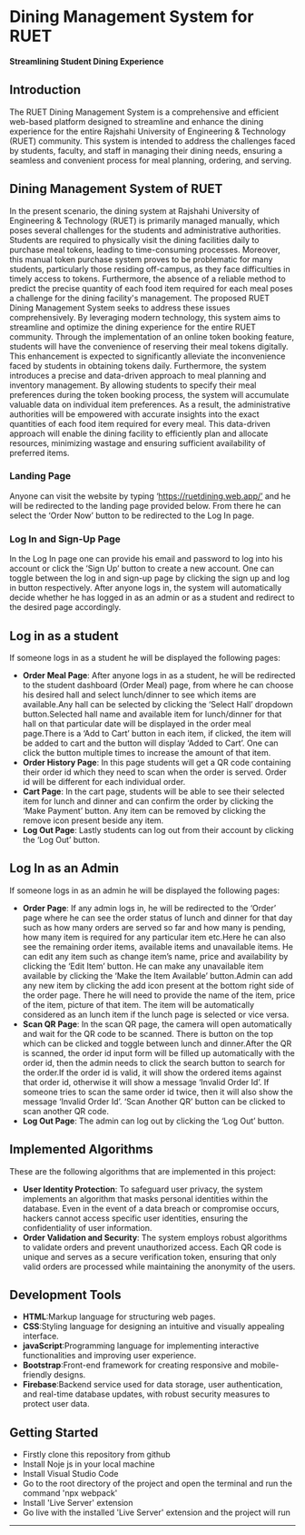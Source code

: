 # Dining Management System for RUET

**Streamlining Student Dining Experience**

## Introduction

The RUET Dining Management System is a comprehensive and efficient web-based platform designed to streamline and enhance the dining experience for the entire Rajshahi University of Engineering & Technology (RUET) community. This system is intended to address the challenges faced by students, faculty, and staff in managing their dining needs, ensuring a seamless and convenient process for meal planning, ordering, and serving.

## Dining Management System of RUET

In the present scenario, the dining system at Rajshahi University of Engineering & Technology (RUET) is primarily managed manually, which poses several challenges for the students and administrative authorities. Students are required to physically visit the dining facilities daily to purchase meal tokens, leading to time-consuming processes. Moreover, this manual token purchase system proves to be problematic for many students, particularly those residing off-campus, as they face difficulties in timely access to tokens. Furthermore, the absence of a reliable method to predict the precise quantity of each food item required for each meal poses a challenge for the dining facility's management.
The proposed RUET Dining Management System seeks to address these issues comprehensively. By leveraging modern technology, this system aims to streamline and optimize the dining experience for the entire RUET community. Through the implementation of an online token booking feature, students will have the convenience of reserving their meal tokens digitally. This enhancement is expected to significantly alleviate the inconvenience faced by students in obtaining tokens daily.
Furthermore, the system introduces a precise and data-driven approach to meal planning and inventory management. By allowing students to specify their meal preferences during the token booking process, the system will accumulate valuable data on individual item preferences. As a result, the administrative authorities will be empowered with accurate insights into the exact quantities of each food item required for every meal. This data-driven approach will enable the dining facility to efficiently plan and allocate resources, minimizing wastage and ensuring sufficient availability of preferred items.

### Landing Page

Anyone can visit the website by typing ‘https://ruetdining.web.app/’ and he will be redirected to the landing page provided below. From there he can select the ‘Order Now’ button to be redirected to the Log In page.

### Log In and Sign-Up Page

In the Log In page one can provide his email and password to log into his account or click the ‘Sign Up’ button to create a new account. One can toggle between the log in and sign-up page by clicking the sign up and log in button respectively. After anyone logs in, the system will automatically decide whether he has logged in as an admin or as a student and redirect to the desired page accordingly. 

## Log in as a student


If someone logs in as a student he will be displayed the following pages:

- **Order Meal Page**: After anyone logs in as a student, he will be redirected to the student dashboard (Order Meal) page, from where he can choose his desired hall and select lunch/dinner to see which items are available.Any hall can be selected by clicking the ‘Select Hall’ dropdown button.Selected hall name and available item for lunch/dinner for that hall on that particular date will be displayed in the order meal page.There is a ‘Add to Cart’ button in each item, if clicked, the item will be added to cart and the button will display ‘Added to Cart’. One can click the button multiple times to increase the amount of that item.
- **Order History Page**: In this page students will get a QR code containing their order id which they need to scan when the order is served. Order id will be different for each individual order.
- **Cart Page**: In the cart page, students will be able to see their selected item for lunch and dinner and can confirm the order by clicking the ‘Make Payment’ button. Any item can be removed by clicking the remove icon present beside any item.
- **Log Out Page**: Lastly students can log out from their account by clicking the ‘Log Out’ button.

## Log In as an Admin

If someone logs in as an admin he will be displayed the following pages:

- **Order Page**: If any admin logs in, he will be redirected to the ‘Order’ page where he can see the order status of lunch and dinner for that day such as how many orders are served so far and how many is pending, how many item is required for any particular item etc.Here he can also see the remaining order items, available items and unavailable items. He can edit any item such as change item’s name, price and availability by clicking the ‘Edit Item’ button. He can make any unavailable item available by clicking the ‘Make the Item Available’ button.Admin can add any new item by clicking the add icon present at the bottom right side of the order page. There he will need to provide the name of the item, price of the item, picture of that item. The item will be automatically considered as an lunch item if the lunch page is selected or vice versa. 
- **Scan QR Page**: In the scan QR page, the camera will open automatically and wait for the QR code to be scanned. There is button on the top which can be clicked and toggle between lunch and dinner.After the QR is scanned, the order id input form will be filled up automatically with the order id, then the admin needs to click the search button to search for the order.If the order id is valid, it will show the ordered items against that order id, otherwise it will show a message ‘Invalid Order Id’. If someone tries to scan the same order id twice, then it will also show the message ‘Invalid Order Id’. ‘Scan Another QR’ button can be clicked to scan another QR code.
- **Log Out Page**: The admin can log out by clicking the ‘Log Out’ button.

## Implemented Algorithms

These are the following algorithms that are implemented in this project:

- **User Identity Protection**: To safeguard user privacy, the system implements an algorithm that masks personal identities within the database. Even in the event of a data breach or compromise occurs, hackers cannot access specific user identities, ensuring the confidentiality of user information.
- **Order Validation and Security**: The system employs robust algorithms to validate orders and prevent unauthorized access. Each QR code is unique and serves as a secure verification token, ensuring that only valid orders are processed while maintaining the anonymity of the users.

## Development Tools

- **HTML**:Markup language for structuring web pages.
- **CSS**:Styling language for designing an intuitive and visually appealing interface.
- **javaScript**:Programming language for implementing interactive functionalities and improving user experience.
- **Bootstrap**:Front-end framework for creating responsive and mobile-friendly designs.
- **Firebase**:Backend service used for data storage, user authentication, and real-time database updates, with robust security measures to protect user data.

## Getting Started

- Firstly clone this repository from github
- Install Noje js in your local machine
- Install Visual Studio Code
- Go to the root directory of the project and open the terminal and run the command 'npx webpack'
- Install 'Live Server' extension 
- Go live with the installed 'Live Server' extension and the project will run




---

